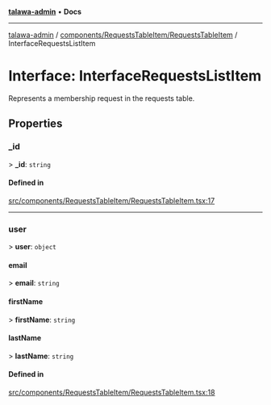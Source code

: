 [**talawa-admin**](../../../../README.md) • **Docs**

***

[talawa-admin](../../../../modules.md) / [components/RequestsTableItem/RequestsTableItem](../README.md) / InterfaceRequestsListItem

# Interface: InterfaceRequestsListItem

Represents a membership request in the requests table.

## Properties

### \_id

\> **\_id**: `string`

#### Defined in

[src/components/RequestsTableItem/RequestsTableItem.tsx:17](https://github.com/PalisadoesFoundation/talawa-admin/blob/7496bb3a4c3730e7e3caee73f8bf91c3031e4ae6/src/components/RequestsTableItem/RequestsTableItem.tsx#L17)

***

### user

\> **user**: `object`

#### email

\> **email**: `string`

#### firstName

\> **firstName**: `string`

#### lastName

\> **lastName**: `string`

#### Defined in

[src/components/RequestsTableItem/RequestsTableItem.tsx:18](https://github.com/PalisadoesFoundation/talawa-admin/blob/7496bb3a4c3730e7e3caee73f8bf91c3031e4ae6/src/components/RequestsTableItem/RequestsTableItem.tsx#L18)
